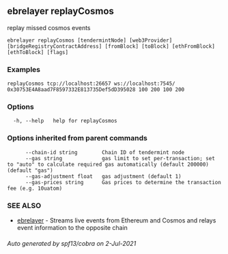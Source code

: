 ## ebrelayer replayCosmos

replay missed cosmos events

```
ebrelayer replayCosmos [tendermintNode] [web3Provider] [bridgeRegistryContractAddress] [fromBlock] [toBlock] [ethFromBlock] [ethToBlock] [flags]
```

### Examples

```
replayCosmos tcp://localhost:26657 ws://localhost:7545/ 0x30753E4A8aad7F8597332E813735Def5dD395028 100 200 100 200
```

### Options

```
  -h, --help   help for replayCosmos
```

### Options inherited from parent commands

```
      --chain-id string        Chain ID of tendermint node
      --gas string             gas limit to set per-transaction; set to "auto" to calculate required gas automatically (default 200000) (default "gas")
      --gas-adjustment float   gas adjustment (default 1)
      --gas-prices string      Gas prices to determine the transaction fee (e.g. 10uatom)
```

### SEE ALSO

* [ebrelayer](ebrelayer.md)	 - Streams live events from Ethereum and Cosmos and relays event information to the opposite chain

###### Auto generated by spf13/cobra on 2-Jul-2021
